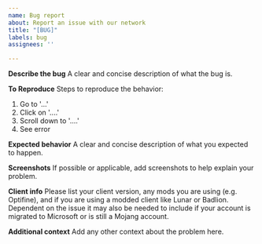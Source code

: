 ```yaml
---
name: Bug report
about: Report an issue with our network
title: "[BUG]"
labels: bug
assignees: ''

---
```


**Describe the bug**
A clear and concise description of what the bug is.

**To Reproduce**
Steps to reproduce the behavior:
1. Go to '...'
2. Click on '....'
3. Scroll down to '....'
4. See error

**Expected behavior**
A clear and concise description of what you expected to happen.

**Screenshots**
If possible or applicable, add screenshots to help explain your problem.

**Client info**
Please list your client version, any mods you are using (e.g. Optifine), and if you are using a modded client like Lunar or Badlion. Dependent on the issue it may also be needed to include if your account is migrated to Microsoft or is still a Mojang account.

**Additional context**
Add any other context about the problem here.

